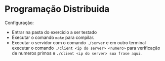 # Programação Distribuida

Configuração:
- Entrar na pasta do exercicio a ser testado
- Executar o comando `make` para compilar.
- Executar o servidor com o comando `./server` e em outro terminal executar o comando `./client <ip do server> <numero>` para verificação de numeros primos e `./client <ip do server> sua frase aqui`.
